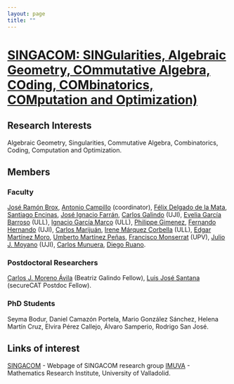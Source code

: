 ```yaml
---
layout: page
title: ""
---
```


# [SINGACOM: SINGularities, Algebraic Geometry, COmmutative Algebra, COding, COMbinatorics, COMputation and Optimization)](http://www.singacom.uva.es/ES/index.php)


## Research Interests

Algebraic Geometry, Singularities, Commutative Algebra, Combinatorics, Coding, Computation and Optimization.

## Members

### Faculty

[José Ramón Brox](http://www.imuva.uva.es/es/investigadores/141), [Antonio Campillo](http://www.singacom.uva.es/campillo/index_es.html) (coordinator), [Félix Delgado de la Mata](http://www.imuva.uva.es/en/investigadores/18), [Santiago Encinas](http://www.singacom.uva.es/~santi/index_ES.html), [José Ignacio Farrán](http://wmatem.eis.uva.es/~ignfar/), [Carlos Galindo](http://www3.uji.es/~galindo/) (UJI), [Evelia García Barroso](http://ergarcia.webs.ull.es/) (ULL), [Ignacio García Marco](https://sites.google.com/site/ignaciogarciamarco/) (ULL), [Philippe Gimenez](http://www.imuva.uva.es/en/investigadores/31), [Fernando Hernando](http://www.singacom.uva.es/~fhernando/index.htm) (UJI), [Carlos Marijuán](http://www.imuva.uva.es/es/investigadores/42), [Irene Márquez Corbella](http://www.singacom.uva.es/~iremarquez/) (ULL), [Edgar Martínez Moro](http://www.singacom.uva.es/~edgar/), [Umberto Martínez Peñas](http://www.imuva.uva.es/en/investigadores/126), [Francisco Monserrat](https://framonde.webs.upv.es/) (UPV), [Julio J. Moyano](https://www.uji.es/departaments/com/base/estructura/personal?p_departamento=92&p_profesor=184534) (UJI), [Carlos Munuera](http://www.imuva.uva.es/en/investigadores/53), [Diego Ruano](http://www.singacom.uva.es/~ruano/).



### Postdoctoral Researchers

[Carlos J. Moreno Ávila](http://www.imuva.uva.es/en/investigadores/124) (Beatriz Galindo Fellow), [Luis José Santana](http://www.imuva.uva.es/en/investigadores/142) (secureCAT Postdoc Fellow).

### PhD Students

Seyma Bodur, Daniel Camazón Portela, Mario González Sánchez, Helena Martín Cruz, Elvira Pérez Callejo, Álvaro Samperio, Rodrigo San José.

## Links of interest

[SINGACOM](http://www.singacom.uva.es/ES/index.php) - Webpage of SINGACOM research group
[IMUVA](http://www.imuva.uva.es/en) - Mathematics Research Institute, University of Valladolid.
